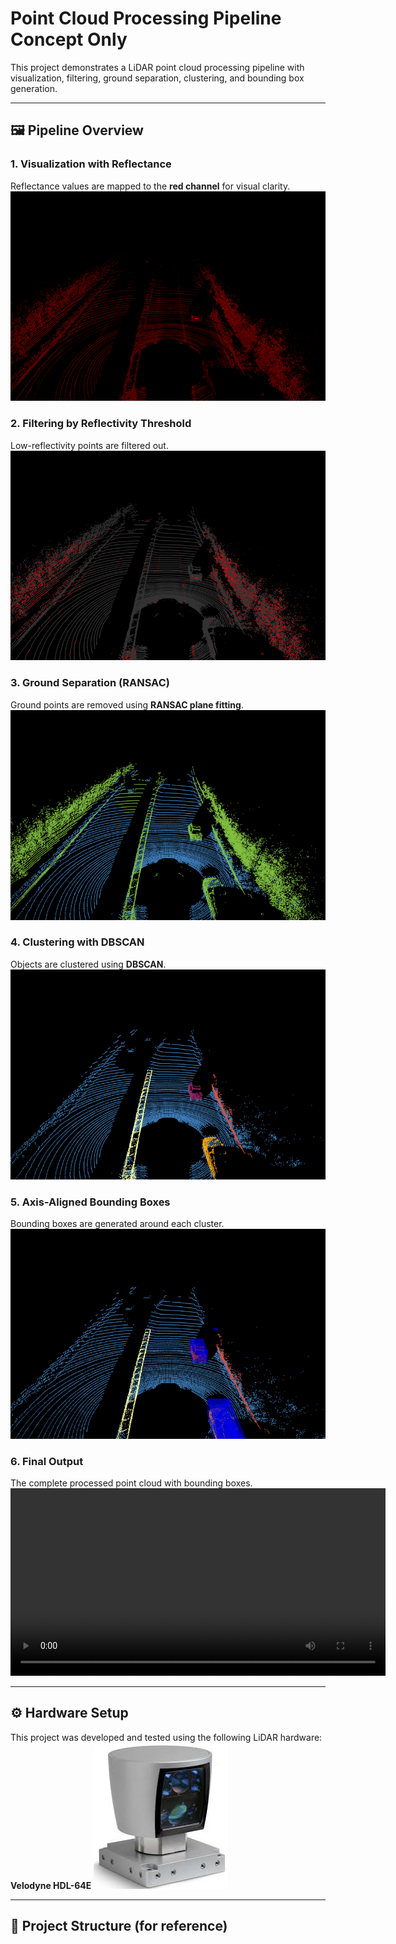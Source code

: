 # Point Cloud Processing Pipeline Concept Only

This project demonstrates a LiDAR point cloud processing pipeline with visualization, filtering, ground separation, clustering, and bounding box generation.  

---

## 🖼️ Pipeline Overview

### 1. Visualization with Reflectance  
Reflectance values are mapped to the **red channel** for visual clarity.  
![Visualization](images/Reflectance.png)

### 2. Filtering by Reflectivity Threshold  
Low-reflectivity points are filtered out.  
![Filtering](images/Threshold_Reflectance.png)

### 3. Ground Separation (RANSAC)  
Ground points are removed using **RANSAC plane fitting**.  
![Ground Separation](images/Ransac_Ground_Separation.png)

### 4. Clustering with DBSCAN  
Objects are clustered using **DBSCAN**.  
![Clustering](images/Dbscan_Clusters.png)

### 5. Axis-Aligned Bounding Boxes  
Bounding boxes are generated around each cluster.  
![Bounding Boxes](images/Bounding_Boxes_AA.png)

### 6. Final Output  
The complete processed point cloud with bounding boxes.  
<video src="images/Output.avi" controls width="600"></video>

---

## ⚙️ Hardware Setup  

This project was developed and tested using the following LiDAR hardware: **Velodyne HDL-64E** 
![LiDAR Hardware](images/lidar_velodyne_kitti.jpg)

---

## 📂 Project Structure (for reference)



```python

```
